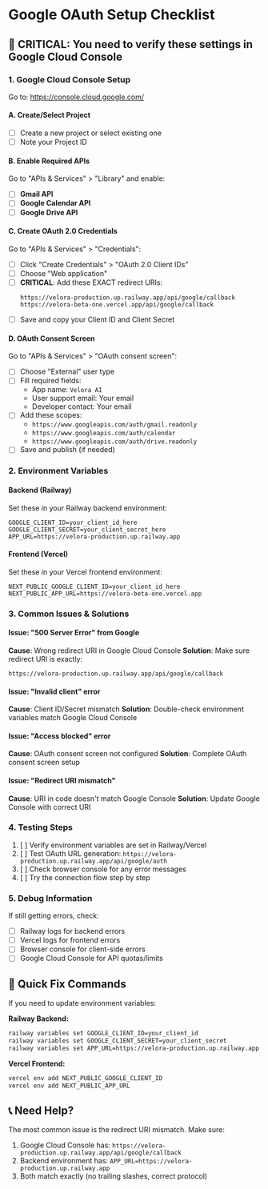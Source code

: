 # Google OAuth Setup Checklist

## 🚨 CRITICAL: You need to verify these settings in Google Cloud Console

### 1. **Google Cloud Console Setup**

Go to: https://console.cloud.google.com/

#### A. Create/Select Project
- [ ] Create a new project or select existing one
- [ ] Note your Project ID

#### B. Enable Required APIs
Go to "APIs & Services" > "Library" and enable:
- [ ] **Gmail API**
- [ ] **Google Calendar API** 
- [ ] **Google Drive API**

#### C. Create OAuth 2.0 Credentials
Go to "APIs & Services" > "Credentials":
- [ ] Click "Create Credentials" > "OAuth 2.0 Client IDs"
- [ ] Choose "Web application"
- [ ] **CRITICAL**: Add these EXACT redirect URIs:
  ```
  https://velora-production.up.railway.app/api/google/callback
  https://velora-beta-one.vercel.app/api/google/callback
  ```
- [ ] Save and copy your Client ID and Client Secret

#### D. OAuth Consent Screen
Go to "APIs & Services" > "OAuth consent screen":
- [ ] Choose "External" user type
- [ ] Fill required fields:
  - App name: `Velora AI`
  - User support email: Your email
  - Developer contact: Your email
- [ ] Add these scopes:
  - `https://www.googleapis.com/auth/gmail.readonly`
  - `https://www.googleapis.com/auth/calendar`
  - `https://www.googleapis.com/auth/drive.readonly`
- [ ] Save and publish (if needed)

### 2. **Environment Variables**

#### Backend (Railway)
Set these in your Railway backend environment:
```env
GOOGLE_CLIENT_ID=your_client_id_here
GOOGLE_CLIENT_SECRET=your_client_secret_here
APP_URL=https://velora-production.up.railway.app
```

#### Frontend (Vercel)
Set these in your Vercel frontend environment:
```env
NEXT_PUBLIC_GOOGLE_CLIENT_ID=your_client_id_here
NEXT_PUBLIC_APP_URL=https://velora-beta-one.vercel.app
```

### 3. **Common Issues & Solutions**

#### Issue: "500 Server Error" from Google
**Cause**: Wrong redirect URI in Google Cloud Console
**Solution**: Make sure redirect URI is exactly:
```
https://velora-production.up.railway.app/api/google/callback
```

#### Issue: "Invalid client" error
**Cause**: Client ID/Secret mismatch
**Solution**: Double-check environment variables match Google Cloud Console

#### Issue: "Access blocked" error
**Cause**: OAuth consent screen not configured
**Solution**: Complete OAuth consent screen setup

#### Issue: "Redirect URI mismatch"
**Cause**: URI in code doesn't match Google Console
**Solution**: Update Google Console with correct URI

### 4. **Testing Steps**

1. [ ] Verify environment variables are set in Railway/Vercel
2. [ ] Test OAuth URL generation: `https://velora-production.up.railway.app/api/google/auth`
3. [ ] Check browser console for any error messages
4. [ ] Try the connection flow step by step

### 5. **Debug Information**

If still getting errors, check:
- [ ] Railway logs for backend errors
- [ ] Vercel logs for frontend errors  
- [ ] Browser console for client-side errors
- [ ] Google Cloud Console for API quotas/limits

## 🔧 Quick Fix Commands

If you need to update environment variables:

**Railway Backend:**
```bash
railway variables set GOOGLE_CLIENT_ID=your_client_id
railway variables set GOOGLE_CLIENT_SECRET=your_client_secret
railway variables set APP_URL=https://velora-production.up.railway.app
```

**Vercel Frontend:**
```bash
vercel env add NEXT_PUBLIC_GOOGLE_CLIENT_ID
vercel env add NEXT_PUBLIC_APP_URL
```

## 📞 Need Help?

The most common issue is the redirect URI mismatch. Make sure:
1. Google Cloud Console has: `https://velora-production.up.railway.app/api/google/callback`
2. Backend environment has: `APP_URL=https://velora-production.up.railway.app`
3. Both match exactly (no trailing slashes, correct protocol)
